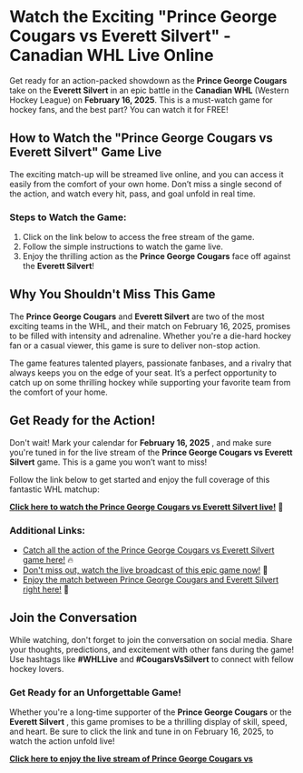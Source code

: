 # Watch the Exciting "Prince George Cougars vs Everett Silvert" - Canadian WHL Live Online

Get ready for an action-packed showdown as the **Prince George Cougars** take on the **Everett Silvert** in an epic battle in the **Canadian WHL** (Western Hockey League) on **February 16, 2025**. This is a must-watch game for hockey fans, and the best part? You can watch it for FREE!

## How to Watch the "Prince George Cougars vs Everett Silvert" Game Live

The exciting match-up will be streamed live online, and you can access it easily from the comfort of your own home. Don’t miss a single second of the action, and watch every hit, pass, and goal unfold in real time.

### Steps to Watch the Game:

1. Click on the link below to access the free stream of the game.
2. Follow the simple instructions to watch the game live.
3. Enjoy the thrilling action as the **Prince George Cougars** face off against the **Everett Silvert**!

## Why You Shouldn't Miss This Game

The **Prince George Cougars** and **Everett Silvert** are two of the most exciting teams in the WHL, and their match on February 16, 2025, promises to be filled with intensity and adrenaline. Whether you're a die-hard hockey fan or a casual viewer, this game is sure to deliver non-stop action.

The game features talented players, passionate fanbases, and a rivalry that always keeps you on the edge of your seat. It’s a perfect opportunity to catch up on some thrilling hockey while supporting your favorite team from the comfort of your home.

## Get Ready for the Action!

Don't wait! Mark your calendar for **February 16, 2025** , and make sure you're tuned in for the live stream of the **Prince George Cougars vs Everett Silvert** game. This is a game you won’t want to miss!

Follow the link below to get started and enjoy the full coverage of this fantastic WHL matchup:

**[Click here to watch the Prince George Cougars vs Everett Silvert live!](https://tinyurl.com/livestreamfreeo?st=Prince+George+Cougars+vs+Everett+Silvert&si=ghc)** 🎥

### Additional Links:

- [Catch all the action of the Prince George Cougars vs Everett Silvert game here!](https://tinyurl.com/livestreamfreeo?st=Prince+George+Cougars+vs+Everett+Silvert&si=ghc) 🔥
- [Don't miss out, watch the live broadcast of this epic game now!](https://tinyurl.com/livestreamfreeo?st=Prince+George+Cougars+vs+Everett+Silvert&si=ghc) 🏒
- [Enjoy the match between Prince George Cougars and Everett Silvert right here!](https://tinyurl.com/livestreamfreeo?st=Prince+George+Cougars+vs+Everett+Silvert&si=ghc) 🎉

## Join the Conversation

While watching, don't forget to join the conversation on social media. Share your thoughts, predictions, and excitement with other fans during the game! Use hashtags like **#WHLLive** and **#CougarsVsSilvert** to connect with fellow hockey lovers.

### Get Ready for an Unforgettable Game!

Whether you're a long-time supporter of the **Prince George Cougars** or the **Everett Silvert** , this game promises to be a thrilling display of skill, speed, and heart. Be sure to click the link and tune in on February 16, 2025, to watch the action unfold live!

**[Click here to enjoy the live stream of Prince George Cougars vs](https://tinyurl.com/livestreamfreeo?st=Prince+George+Cougars+vs+Everett+Silvert&si=ghc)**
